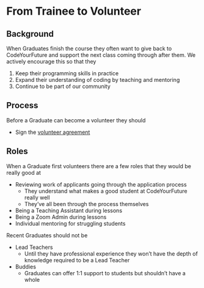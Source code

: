 # From Trainee to Volunteer

## Background

When Graduates finish the course they often want to give back to CodeYourFuture and support the next class coming through after them. We actively encourage this so that they

1. Keep their programming skills in practice
2. Expand their understanding of coding by teaching and mentoring
3. Continue to be part of our community

## Process

Before a Graduate can become a volunteer they should

* Sign the [volunteer agreement](https://codeyourfuture.eversign.com/embedded/2aafdd0f7b034b448896255f16624939)

## Roles

When a Graduate first volunteers there are a few roles that they would be really good at

* Reviewing work of applicants going through the application process
  * They understand what makes a good student at CodeYourFuture really well
  * They’ve all been through the process themselves
* Being a Teaching Assistant during lessons
* Being a Zoom Admin during lessons
* Individual mentoring for struggling students

Recent Graduates should not be

* Lead Teachers
  * Until they have professional experience they won’t have the depth of knowledge required to be a Lead Teacher
* Buddies
  * Graduates can offer 1:1 support to students but shouldn’t have a whole 

